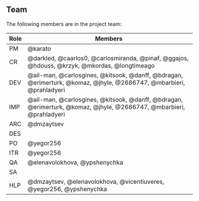 ## Team

The following members are in the project team:

Role | Members
---|---
PM | @karato
CR | @darkled, @caarlos0, @carlosmiranda, @pinaf, @ggajos, @hdouss, @krzyk, @mkordas, @longtimeago
DEV | @ail-man, @carlosgines, @kitsook, @danff, @bdragan, @erimerturk, @komaz, @jhyle, @2686747, @mbarbieri, @prahladyeri
IMP | @ail-man, @carlosgines, @kitsook, @danff, @bdragan, @erimerturk, @komaz, @jhyle, @2686747, @mbarbieri, @prahladyeri
ARC | @dmzaytsev
DES | 
PO | @yegor256
ITR | @yegor256
QA | @elenavolokhova, @ypshenychka
SA | 
HLP | @dmzaytsev, @elenavolokhova, @vicentiuveres, @yegor256, @ypshenychka

